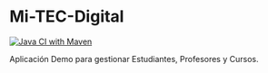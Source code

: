 Mi-TEC-Digital
==============

[![Java CI with Maven](https://github.com/martinicr/mi-tec-digital/actions/workflows/maven.yml/badge.svg)](https://github.com/martinicr/mi-tec-digital/actions/workflows/maven.yml)

Aplicación Demo para gestionar Estudiantes, Profesores y Cursos.